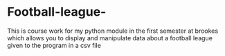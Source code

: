 # Football-league-
This is course work for my python module in the first semester at brookes which allows you to display and manipulate data about a football league given to the program in a csv file
